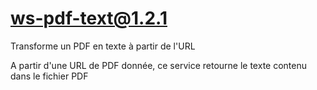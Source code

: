 # ws-pdf-text@1.2.1

Transforme un PDF en texte à partir de l'URL

A partir d'une URL de PDF donnée, ce service retourne le texte contenu dans le fichier PDF
